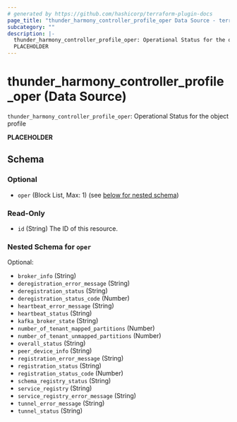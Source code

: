 ```yaml
---
# generated by https://github.com/hashicorp/terraform-plugin-docs
page_title: "thunder_harmony_controller_profile_oper Data Source - terraform-provider-thunder"
subcategory: ""
description: |-
  thunder_harmony_controller_profile_oper: Operational Status for the object profile
  PLACEHOLDER
---
```


# thunder_harmony_controller_profile_oper (Data Source)

`thunder_harmony_controller_profile_oper`: Operational Status for the object profile

__PLACEHOLDER__



<!-- schema generated by tfplugindocs -->
## Schema

### Optional

- `oper` (Block List, Max: 1) (see [below for nested schema](#nestedblock--oper))

### Read-Only

- `id` (String) The ID of this resource.

<a id="nestedblock--oper"></a>
### Nested Schema for `oper`

Optional:

- `broker_info` (String)
- `deregistration_error_message` (String)
- `deregistration_status` (String)
- `deregistration_status_code` (Number)
- `heartbeat_error_message` (String)
- `heartbeat_status` (String)
- `kafka_broker_state` (String)
- `number_of_tenant_mapped_partitions` (Number)
- `number_of_tenant_unmapped_partitions` (Number)
- `overall_status` (String)
- `peer_device_info` (String)
- `registration_error_message` (String)
- `registration_status` (String)
- `registration_status_code` (Number)
- `schema_registry_status` (String)
- `service_registry` (String)
- `service_registry_error_message` (String)
- `tunnel_error_message` (String)
- `tunnel_status` (String)


